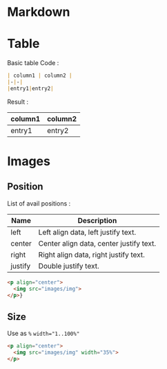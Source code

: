 # Markdown

# Table
Basic table Code :

```markdown
| column1 | column2 |
|-|-|
|entry1|entry2|
```

Result :

| column1 | column2 |
|-|-|
|entry1|entry2|

# Images
## Position
List of avail positions :

|   Name    | 	Description     |
|-|-|
| left    | Left align data, left justify text. |
| center  | Center align data, center justify text. |
| right   | Right align data, right justify text. |
| justify | Double justify text.|

```html
<p align="center">
  <img src="images/img">
</p>}
```

## Size
Use as `%` `width="1..100%"`

```html
<p align="center">
  <img src="images/img" width="35%">
</p>
```